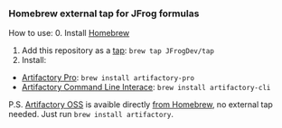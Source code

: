 ### Homebrew external tap for JFrog formulas


How to use:
 0. Install [Homebrew](http://brew.sh/)
 1. Add this repository as a [tap](https://github.com/Homebrew/homebrew/blob/master/share/doc/homebrew/How-to-Create-and-Maintain-a-Tap.md): `brew tap JFrogDev/tap`
 2. Install:  
  * [Artifactory Pro](https://www.jfrog.com/artifactory/): `brew install artifactory-pro`
  * [Artifactory Command Line Interace](https://github.com/JFrogDev/artifactory-client-java): `brew install artifactory-cli`

P.S. [Artifactory OSS](https://www.jfrog.com/open-source/) is avaible directly [from Homebrew](https://github.com/jainishshah17/homebrew/blob/master/Library/Formula/artifactory.rb), no external tap needed. Just run `brew install artifactory`.
